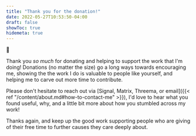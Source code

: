 ```yaml
---
title: "Thank you for the donation!"
date: 2022-05-27T10:53:50-04:00
draft: false
showToc: true
hidemeta: true
---
```


:partying_face:

Thank you *so much* for donating and helping to support the work that I'm doing! Donations (no matter the size) go a long ways towards encouraging me, showing the the work I do is valuable to people like yourself, and helping me to carve out more time to contribute.

Please don't hesitate to reach out via [Signal, Matrix, Threema, or email]({{< ref "/content/about.md#how-to-contact-me" >}}), I'd love to hear what you found useful, why, and a little bit more about how you stumbled across my work!

Thanks again, and keep up the good work supporting people who are giving of their free time to further causes they care deeply about.
